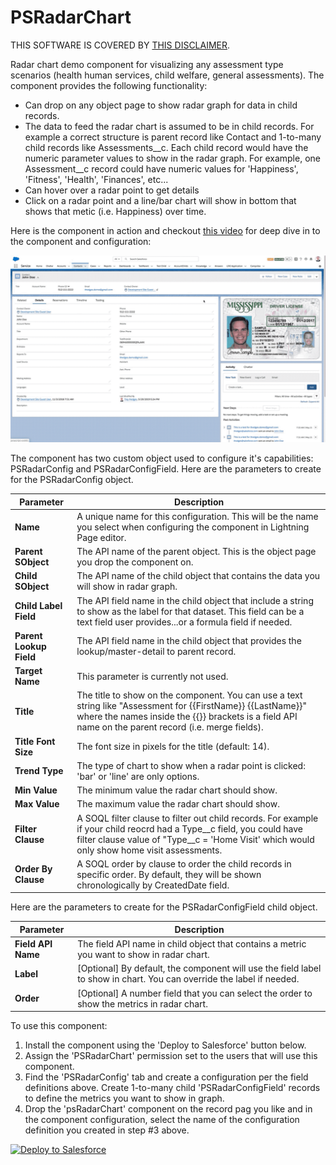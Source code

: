 # PSRadarChart

THIS SOFTWARE IS COVERED BY [THIS DISCLAIMER](https://raw.githubusercontent.com/thedges/Disclaimer/master/disclaimer.txt).

Radar chart demo component for visualizing any assessment type scenarios (health human services, child welfare, general assessments). The component provides the following functionality:
* Can drop on any object page to show radar graph for data in child records. 
* The data to feed the radar chart is assumed to be in child records. For example a correct structure is parent record like Contact and 1-to-many child records like Assessments__c. Each child record would have the numeric parameter values to show in the radar graph. For example, one Assessment__c record could have numeric values for 'Happiness', 'Fitness', 'Health', 'Finances', etc... 
* Can hover over a radar point to get details
* Click on a radar point and a line/bar chart will show in bottom that shows that metic (i.e. Happiness) over time.

Here is the component in action and checkout [this video](https://github.com/thedges/PSRadarChart/blob/master/PSRadarChart.mp4) for deep dive in to the component and configuration:

![alt text](https://github.com/thedges/PSRadarChart/blob/master/PSRadarChart.gif "Sample Image")

The component has two custom object used to configure it's capabilities: PSRadarConfig and PSRadarConfigField. Here are the parameters to create for the PSRadarConfig object.

| Parameter | Description |
|-----------|-------------|
| <b>Name</b> | A unique name for this configuration. This will be the name you select when configuring the component in Lightning Page editor.|
| <b>Parent SObject</b> | The API name of the parent object. This is the object page you drop the component on. |
| <b>Child SObject</b> | The API name of the child object that contains the data you will show in radar graph. |
| <b>Child Label Field</b> | The API field name in the child object that include a string to show as the label for that dataset. This field can be a text field user provides...or a formula field if needed.  |
| <b>Parent Lookup Field</b> | The API field name in the child object that provides the lookup/master-detail to parent record. |
| <b>Target Name</b> | This parameter is currently not used. |
| <b>Title</b> | The title to show on the component. You can use a text string like "Assessment for {{FirstName}} {{LastName}}" where the names inside the {{}} brackets is a field API name on the parent record (i.e. merge fields). |
| <b>Title Font Size</b> | The font size in pixels for the title (default: 14). |
| <b>Trend Type</b> | The type of chart to show when a radar point is clicked: 'bar' or 'line' are only options. |
| <b>Min Value</b> | The minimum value the radar chart should show. |
| <b>Max Value</b> | The maximum value the radar chart should show. |
| <b>Filter Clause</b> | A SOQL filter clause to filter out child records. For example if your child reocrd had a Type__c field, you could have filter clause value of "Type__c = 'Home Visit' which would only show home visit assessments. |
| <b>Order By Clause</b> | A SOQL order by clause to order the child records in specific order. By default, they will be shown chronologically by CreatedDate field. |

Here are the parameters to create for the PSRadarConfigField child object.

| Parameter | Description |
|-----------|-------------|
| <b>Field API Name</b> | The field API name in child object that contains a metric you want to show in radar chart. |
| <b>Label</b> | [Optional] By default, the component will use the field label to show in chart. You can override the label if needed. |
| <b>Order</b> | [Optional] A number field that you can select the order to show the metrics in radar chart. |


To use this component:
1. Install the component using the 'Deploy to Salesforce' button below.
2. Assign the 'PSRadarChart' permission set to the users that will use this component.
3. Find the 'PSRadarConfig' tab and create a configuration per the field definitions above. Create 1-to-many child 'PSRadarConfigField' records to define the metrics you want to show in graph.
4. Drop the 'psRadarChart' component on the record pag you like and in the component configuration, select the name of the configuration definition you created in step #3 above.

<a href="https://githubsfdeploy.herokuapp.com">
  <img alt="Deploy to Salesforce"
       src="https://raw.githubusercontent.com/afawcett/githubsfdeploy/master/deploy.png">
</a>

